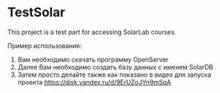 # TestSolar
This project is a test part for accessing SolarLab courses.

Пример использования:
1. Вам необходимо скачать программу OpenServer
2. Далее Вам необходимо создать базу данных с именем SolarDB
3. Затем просто делайте также как показано в видео для запуска проекта
https://disk.yandex.ru/d/9ErUZoJYn9mSqA
